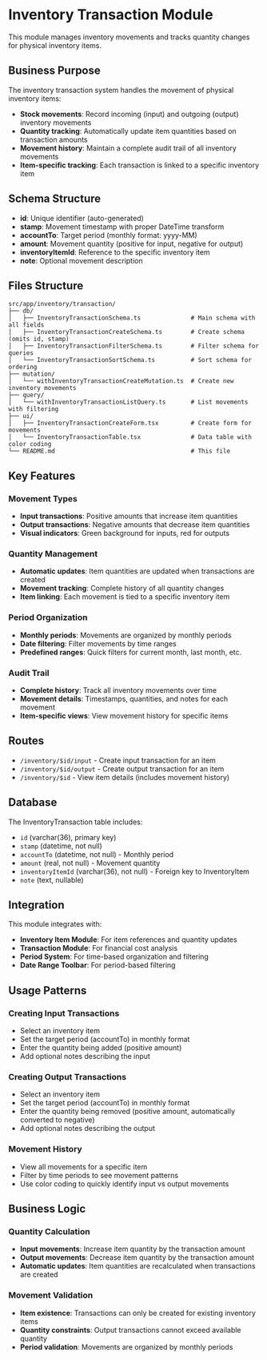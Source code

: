 # Inventory Transaction Module

This module manages inventory movements and tracks quantity changes for physical inventory items.

## Business Purpose

The inventory transaction system handles the movement of physical inventory items:

- **Stock movements**: Record incoming (input) and outgoing (output) inventory movements
- **Quantity tracking**: Automatically update item quantities based on transaction amounts
- **Movement history**: Maintain a complete audit trail of all inventory movements
- **Item-specific tracking**: Each transaction is linked to a specific inventory item

## Schema Structure

- **id**: Unique identifier (auto-generated)
- **stamp**: Movement timestamp with proper DateTime transform
- **accountTo**: Target period (monthly format: yyyy-MM)
- **amount**: Movement quantity (positive for input, negative for output)
- **inventoryItemId**: Reference to the specific inventory item
- **note**: Optional movement description

## Files Structure

```
src/app/inventory/transaction/
├── db/
│   ├── InventoryTransactionSchema.ts              # Main schema with all fields
│   ├── InventoryTransactionCreateSchema.ts        # Create schema (omits id, stamp)
│   ├── InventoryTransactionFilterSchema.ts        # Filter schema for queries
│   └── InventoryTransactionSortSchema.ts          # Sort schema for ordering
├── mutation/
│   └── withInventoryTransactionCreateMutation.ts  # Create new inventory movements
├── query/
│   └── withInventoryTransactionListQuery.ts       # List movements with filtering
├── ui/
│   ├── InventoryTransactionCreateForm.tsx         # Create form for movements
│   └── InventoryTransactionTable.tsx              # Data table with color coding
└── README.md                                      # This file
```

## Key Features

### Movement Types
- **Input transactions**: Positive amounts that increase item quantities
- **Output transactions**: Negative amounts that decrease item quantities
- **Visual indicators**: Green background for inputs, red for outputs

### Quantity Management
- **Automatic updates**: Item quantities are updated when transactions are created
- **Movement tracking**: Complete history of all quantity changes
- **Item linking**: Each movement is tied to a specific inventory item

### Period Organization
- **Monthly periods**: Movements are organized by monthly periods
- **Date filtering**: Filter movements by time ranges
- **Predefined ranges**: Quick filters for current month, last month, etc.

### Audit Trail
- **Complete history**: Track all inventory movements over time
- **Movement details**: Timestamps, quantities, and notes for each movement
- **Item-specific views**: View movement history for specific items

## Routes

- `/inventory/$id/input` - Create input transaction for an item
- `/inventory/$id/output` - Create output transaction for an item
- `/inventory/$id` - View item details (includes movement history)

## Database

The InventoryTransaction table includes:
- `id` (varchar(36), primary key)
- `stamp` (datetime, not null)
- `accountTo` (datetime, not null) - Monthly period
- `amount` (real, not null) - Movement quantity
- `inventoryItemId` (varchar(36), not null) - Foreign key to InventoryItem
- `note` (text, nullable)

## Integration

This module integrates with:
- **Inventory Item Module**: For item references and quantity updates
- **Transaction Module**: For financial cost analysis
- **Period System**: For time-based organization and filtering
- **Date Range Toolbar**: For period-based filtering

## Usage Patterns

### Creating Input Transactions
- Select an inventory item
- Set the target period (accountTo) in monthly format
- Enter the quantity being added (positive amount)
- Add optional notes describing the input

### Creating Output Transactions
- Select an inventory item
- Set the target period (accountTo) in monthly format
- Enter the quantity being removed (positive amount, automatically converted to negative)
- Add optional notes describing the output

### Movement History
- View all movements for a specific item
- Filter by time periods to see movement patterns
- Use color coding to quickly identify input vs output movements

## Business Logic

### Quantity Calculation
- **Input movements**: Increase item quantity by the transaction amount
- **Output movements**: Decrease item quantity by the transaction amount
- **Automatic updates**: Item quantities are recalculated when transactions are created

### Movement Validation
- **Item existence**: Transactions can only be created for existing inventory items
- **Quantity constraints**: Output transactions cannot exceed available quantity
- **Period validation**: Movements are organized by monthly periods
